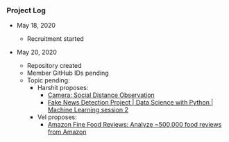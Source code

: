 ### Project Log

* May 18, 2020
  - Recruitment started

* May 20, 2020
  - Repository created
  - Member GitHub IDs pending
  - Topic pending:
    - Harshit proposes:
      - [Camera: Social Distance Observation](https://www.linkedin.com/posts/snoviya-dcunha-937099146_tensorflow-opencv-firstpost-ugcPost-6668388476028899328-v227/?fbclid=IwAR03kecgUtL11VFNcxhIrkbmB6dlaw2XHLoUi8Qh-nMG-rDpmKz8Ak2bwRM)
      - [Fake News Detection Project | Data Science with Python | Machine Learning session 2](https://youtu.be/xyq-zYr1cnI)
    - Vel proposes:
      - [Amazon Fine Food Reviews: Analyze ~500,000 food reviews from Amazon](https://www.kaggle.com/snap/amazon-fine-food-reviews)
